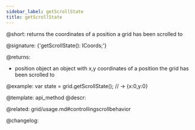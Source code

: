 ```yaml
---
sidebar_label: getScrollState
title: getScrollState
---          
```


@short: returns the coordinates of a position a grid has been scrolled to

@signature: {'getScrollState(): ICoords;'}

@returns:
-  position		object		an object with x,y coordinates of a position the grid has been scrolled to

@example:
var state = grid.getScrollState(); // -> {x:0,y:0}

@template: api_method
@descr:

@related: grid/usage.md#controllingscrollbehavior

@changelog:
